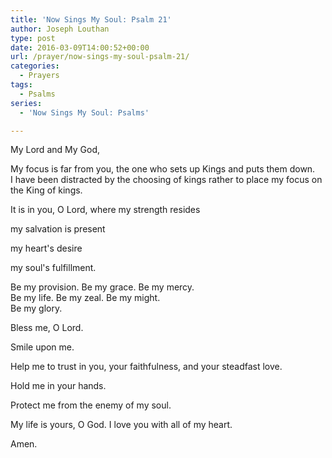 ```yaml
---
title: 'Now Sings My Soul: Psalm 21'
author: Joseph Louthan
type: post
date: 2016-03-09T14:00:52+00:00
url: /prayer/now-sings-my-soul-psalm-21/
categories:
  - Prayers
tags:
  - Psalms
series:
  - 'Now Sings My Soul: Psalms'

---
```

My Lord and My God,

My focus is far from you, the one who sets up Kings and puts them down.  
I have been distracted by the choosing of kings rather to place my focus on the King of kings.  

It is in you, O Lord, where my strength resides

my salvation is present

my heart's desire

my soul's fulfillment.

Be my provision. Be my grace. Be my mercy.  
Be my life. Be my zeal. Be my might.  
Be my glory.

Bless me, O Lord.

Smile upon me.

Help me to trust in you, your faithfulness, and your steadfast love.

Hold me in your hands.

Protect me from the enemy of my soul.

My life is yours, O God. I love you with all of my heart.

Amen.
